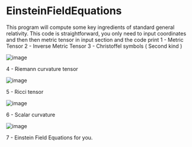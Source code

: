 # EinsteinFieldEquations
This program will compute some key ingredients of standard general relativity.
This code is straightforward, you only need to input coordinates and then then metric tensor in input section and the code print
1 - Metric Tensor
2 - Inverse Metric Tensor
3 - Christoffel symbols ( Second kind )

![image](https://user-images.githubusercontent.com/123824614/215295222-acee59bb-6022-4e96-8363-65af39fb341d.png)

4 - Riemann curvature tensor 

![image](https://user-images.githubusercontent.com/123824614/215295304-403889f9-8f70-4363-aac7-b173caa7d9da.png)

5 - Ricci tensor

![image](https://user-images.githubusercontent.com/123824614/215295363-20b52fbc-32ac-4088-8a0b-4c919f03c979.png)

6 - Scalar curvature

![image](https://user-images.githubusercontent.com/123824614/215295459-78a09865-feaa-4fc1-90ea-fee2129e3b95.png)

7 - Einstein Field Equations
for you.
